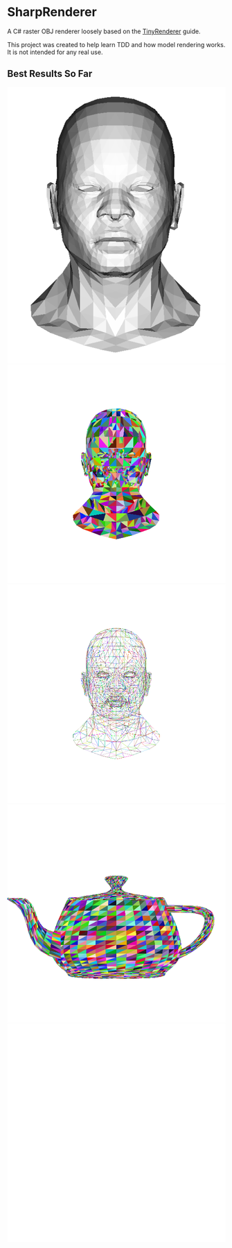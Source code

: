 # SharpRenderer
A C# raster OBJ renderer loosely based on the [TinyRenderer](https://github.com/ssloy/tinyrenderer/wiki/) guide.

This project was created to help learn TDD and how model rendering works. It is not intended for any real use. 
## Best Results So Far
![best1](https://raw.githubusercontent.com/PRDeltoid/SharpRenderer/master/SharpRendererConsole/out/best1.bmp)
![best2](https://raw.githubusercontent.com/PRDeltoid/SharpRenderer/master/SharpRendererConsole/out/best2.bmp)
![best3](https://raw.githubusercontent.com/PRDeltoid/SharpRenderer/master/SharpRendererConsole/out/best3.bmp)
![best4](https://raw.githubusercontent.com/PRDeltoid/SharpRenderer/master/SharpRendererConsole/out/best4.bmp)
![best5](https://raw.githubusercontent.com/PRDeltoid/SharpRenderer/master/SharpRendererConsole/out/best5.bmp)
